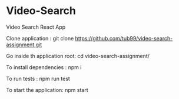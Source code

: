 # Video-Search
Video Search React App

Clone application : git clone https://github.com/tub99/video-search-assignment.git

Go inside th application root: cd video-search-assignment/

To install dependencies : npm i

To run tests : npm run test

To start the application: npm start
